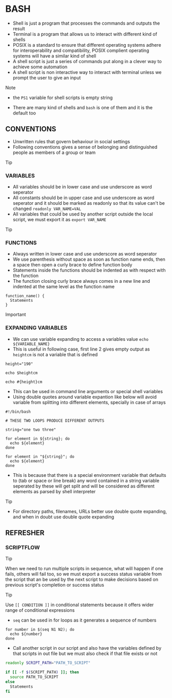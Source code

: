 # BASH
* Shell is just a program that processes the commands and outputs the result
* Terminal is a program that allows us to interact with different kind of shells
* POSIX is a standard to ensure that different operating systems adhere for interoperability and compatibility, POSIX complient operating systems will have a similar kind of shell
* A shell script is just a series of commands put along in a clever way to achieve some automation
* A shell script is non interactive way to interact with terminal unless we prompt the user to give an input

> [!NOTE]
> * the `PS1` variable for shell scripts is empty string

* There are many kind of shells and `bash` is one of them and it is the default too

## CONVENTIONS
* Unwritten rules that govern behaviour in social settings
* Following conventions gives a sense of belonging and distinguished people as members of a group or team

> [!TIP]
> ### VARIABLES
> * All variables should be in lower case and use underscore as word seperator
> * All constants should be in upper case and use underscore as word seperator and it should be marked as readonly so that its value can't be changed `readonly VAR_NAME=VAL`
> * All variables that could be used by another script outside the local script, we must export it as `export VAR_NAME`

> [!TIP]
> ### FUNCTIONS
> * Always written in lower case and use underscore as word seperator
> * We use parenthesis without space as soon as function name ends, then a space then open a curly brace to define function body
> * Statements inside the functions should be indented as with respect with the function
> * The function closing curly brace always comes in a new line and indented at the same level as the function name
> ```
> function_name() {
>   Statements
> }
> ```

> [!IMPORTANT]
> ### EXPANDING VARIABLES
> * We can use variable expanding to access a variables value `echo ${VARIABLE_NAME}`
> * This is useful in following case, first line 2 gives empty output as `heightcm` is not a variable that is defined
> ```
> height="190"
> 
> echo $heightcm
> 
> echo #{height}cm
> ```
> * This can be used in command line arguments or special shell variables
> * Using double quotes around variable expantion like below will avoid variable from splitting into different elements, specially in case of arrays
> ```
> #!/bin/bash
>
> # THESE TWO LOOPS PRODUCE DIFFERENT OUTPUTS
>
> string="one two three"
>
> for element in ${string}; do
>   echo ${element}
> done
>
> for element in "${string}"; do
>   echo ${element}
> done
> ```
> * This is because that there is a special environment variable that defaults to (tab or space or line break) any word contained in a string variable seperated by these will get split and will be considered as different elements as parsed by shell interpreter

> [!TIP]
> * For directory paths, filenames, URLs better use double quote expanding, and when in doubt use double quote expanding

## REFRESHER
### SCRIPTFLOW
> [!TIP]
> When we need to run multiple scripts in sequence, what will happen if one fails, others will fail too, so we must export a success status variable from the script that an be used by the next script to make decisions based on previous script's completion or success status

> [!TIP]
> Use `[[ CONDITION ]]` in conditional statements because it offers wider range of conditional expressions

* `seq` can be used in for loops as it generates a sequence of numbers
```
for number in $(seq N1 N2); do
  echo ${number}
done
```

* Call another script in our script and also have the variables defined by that scripts in out file but we must also check if that file exists or not
```bash
readonly SCRIPT_PATH="PATH_TO_SCRIPT"

if [[ -f $(SCRIPT_PATH) ]]; then
  source PATH_TO_SCRIPT
else
  Statements
fi
```
